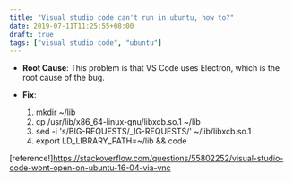 ```yaml
---
title: "Visual studio code can't run in ubuntu, how to?"
date: 2019-07-11T11:25:55+08:00
draft: true
tags: ["visual studio code", "ubuntu"]
---
```

+ **Root Cause**: 
   This problem is that VS Code uses Electron, which is the root cause of the bug.  

+ **Fix**:  
   1. mkdir ~/lib
   2. cp /usr/lib/x86_64-linux-gnu/libxcb.so.1 ~/lib
   3. sed -i 's/BIG-REQUESTS/_IG-REQUESTS/' ~/lib/libxcb.so.1
   4. export LD_LIBRARY_PATH=~/lib && code

[reference!]https://stackoverflow.com/questions/55802252/visual-studio-code-wont-open-on-ubuntu-16-04-via-vnc 


